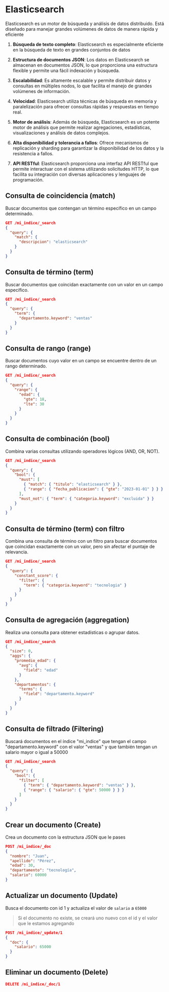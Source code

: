 # Elasticsearch
Elasticsearch es un motor de búsqueda y análisis de datos distribuido. Está diseñado para manejar grandes volúmenes de datos de manera rápida y eficiente

1. **Búsqueda de texto completo**: Elasticsearch es especialmente eficiente en la búsqueda de texto en grandes conjuntos de datos

2. **Estructura de documentos JSON**: Los datos en Elasticsearch se almacenan en documentos JSON, lo que proporciona una estructura flexible y permite una fácil indexación y búsqueda.

3. **Escalabilidad**: Es altamente escalable y permite distribuir datos y consultas en múltiples nodos, lo que facilita el manejo de grandes volúmenes de información.

4. **Velocidad**: Elasticsearch utiliza técnicas de búsqueda en memoria y paralelización para ofrecer consultas rápidas y respuestas en tiempo real.

5. **Motor de análisis**: Además de búsqueda, Elasticsearch es un potente motor de análisis que permite realizar agregaciones, estadísticas, visualizaciones y análisis de datos complejos.

6. **Alta disponibilidad y tolerancia a fallos**: Ofrece mecanismos de replicación y sharding para garantizar la disponibilidad de los datos y la resistencia a fallos.

7. **API RESTful**: Elasticsearch proporciona una interfaz API RESTful que permite interactuar con el sistema utilizando solicitudes HTTP, lo que facilita su integración con diversas aplicaciones y lenguajes de programación.


## Consulta de coincidencia (match)
Buscar documentos que contengan un término específico en un campo determinado.

```json
GET /mi_indice/_search
{
  "query": {
    "match": {
      "descripcion": "elasticsearch"
    }
  }
}
```

## Consulta de término (term)
Buscar documentos que coincidan exactamente con un valor en un campo específico.

```json
GET /mi_indice/_search
{
  "query": {
    "term": {
      "departamento.keyword": "ventas"
    }
  }
}
```

## Consulta de rango (range)
Buscar documentos cuyo valor en un campo se encuentre dentro de un rango determinado.

```json
GET /mi_indice/_search
{
  "query": {
    "range": {
      "edad": {
        "gte": 18,
        "lte": 30
      }
    }
  }
}
```

## Consulta de combinación (bool)
Combina varias consultas utilizando operadores lógicos (AND, OR, NOT).

```json
GET /mi_indice/_search
{
  "query": {
    "bool": {
      "must": [
        { "match": { "titulo": "elasticsearch" } },
        { "range": { "fecha_publicacion": { "gte": "2023-01-01" } } }
      ],
      "must_not": { "term": { "categoria.keyword": "excluida" } }
    }
  }
}
```

## Consulta de término (term) con filtro
Combina una consulta de término con un filtro para buscar documentos que coincidan exactamente con un valor, pero sin afectar el puntaje de relevancia.

```json
GET /mi_indice/_search
{
  "query": {
    "constant_score": {
      "filter": {
        "term": { "categoria.keyword": "tecnologia" }
      }
    }
  }
}
```

## Consulta de agregación (aggregation)
Realiza una consulta para obtener estadísticas o agrupar datos.

```json
GET /mi_indice/_search
{
  "size": 0,
  "aggs": {
    "promedio_edad": {
      "avg": {
        "field": "edad"
      }
    },
    "departamentos": {
      "terms": {
        "field": "departamento.keyword"
      }
    }
  }
}
```


## Consulta de filtrado (Filtering)
Buscará documentos en el índice "mi_indice" que tengan el campo "departamento.keyword" con el valor "ventas" y que también tengan un salario mayor o igual a 50000
```json
GET /mi_indice/_search
{
  "query": {
    "bool": {
      "filter": [
        { "term": { "departamento.keyword": "ventas" } },
        { "range": { "salario": { "gte": 50000 } } }
      ]
    }
  }
}
```

## Crear un documento (Create)
Crea un documento con la estructura JSON que le pases
```json
POST /mi_indice/_doc
{
  "nombre": "Juan",
  "apellido": "Pérez",
  "edad": 30,
  "departamento": "tecnología",
  "salario": 60000
}
```

## Actualizar un documento (Update)
Busca el documento con id 1 y actualiza el valor de `salario` a `65000`

> Si el documento no existe, se creará uno nuevo con el id y el valor que le estamos agregando
```json
POST /mi_indice/_update/1
{
  "doc": {
    "salario": 65000
  }
}
```

## Eliminar un documento (Delete)

```json
DELETE /mi_indice/_doc/1
```
